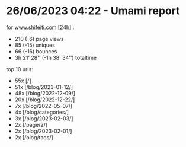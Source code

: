 # 26/06/2023 04:22 - Umami report
for www.shifeiti.com [24h] :

 - 210 (-6) page views
 - 85 (-15) uniques
 - 66 (-16) bounces
 - 3h 21' 28'' (-1h 38' 34'') totaltime


top 10 urls:
 - 55x [/]
 - 51x [/blog/2023-01-12/]
 - 48x [/blog/2022-12-09/]
 - 20x [/blog/2022-12-22/]
 - 7x [/blog/2022-05-07/]
 - 4x [/blog/categories/]
 - 3x [/blog/2023-02-03/]
 - 2x [/page/2/]
 - 2x [/blog/2023-02-01/]
 - 2x [/blog/tags/]


